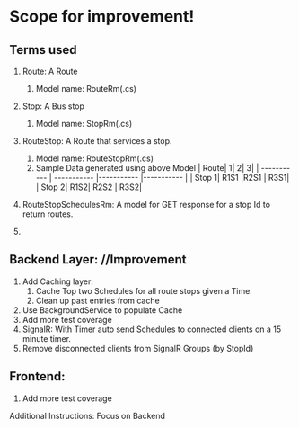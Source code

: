 ﻿# Scope for improvement!

## Terms used
1. Route: A Route 
	1. Model name: RouteRm(.cs)
2. Stop: A Bus stop
	1. Model name: StopRm(.cs)
3. RouteStop: A Route that services a stop. 
	1. Model name: RouteStopRm(.cs) 
	2. Sample Data generated using above Model
		|     Route|	1|	     2| 	   3|
		| ----------- | ----------- |----------- |----------- |
	    | Stop 1|	R1S1 |R2S1  |  R3S1|
	    | Stop 2|	R1S2| R2S2  |  R3S2|

4. RouteStopSchedulesRm: A model for GET response for a stop Id to return routes.
5. 

## Backend Layer: //Improvement
1. Add Caching layer:
    1. Cache Top two Schedules for all route stops given a Time.
    2. Clean up past entries from cache
2. Use BackgroundService to populate Cache
3. Add more test coverage
4. SignalR: With Timer auto send Schedules to connected clients on a 15 minute timer.
5. Remove disconnected clients from SignalR Groups (by StopId)

## Frontend:
1. Add more test coverage

Additional Instructions: Focus on Backend
